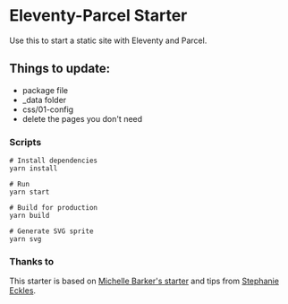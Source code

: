 # Eleventy-Parcel Starter

Use this to start a static site with Eleventy and Parcel.

## Things to update:

- package file
- \_data folder
- css/01-config
- delete the pages you don't need

### Scripts

```
# Install dependencies
yarn install

# Run
yarn start

# Build for production
yarn build

# Generate SVG sprite
yarn svg
```

### Thanks to

This starter is based on [Michelle Barker's starter](https://github.com/mbarker84/eleventy-parcel) and tips from [Stephanie Eckles](https://11ty.rocks/).
